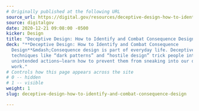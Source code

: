 ```yaml
---
# Originally published at the following URL
source_url: https://digital.gov/resources/deceptive-design-how-to-identify-and-combat-consequence-design/
source: digitalgov
date: 2020-12-21 09:08:00 -0500
kicker: Design
title: "Deceptive Design: How to Identify and Combat Consequence Design"
deck: "**Deceptive Design: How to Identify and Combat Consequence
  Design**&mdash;Consequence design is part of everyday life. Deceptive
  techniques like “dark patterns” and “hostile design” trick people into taking
  unintended actions—learn how to prevent them from sneaking into our design
  work."
# Controls how this page appears across the site
# 0 -- hidden
# 1 -- visible
weight: 1
slug: deceptive-design-how-to-identify-and-combat-consequence-design

---
```


